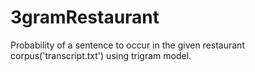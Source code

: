 # 3gramRestaurant

Probability of a sentence to occur in the given restaurant corpus('transcript.txt') using trigram model.
